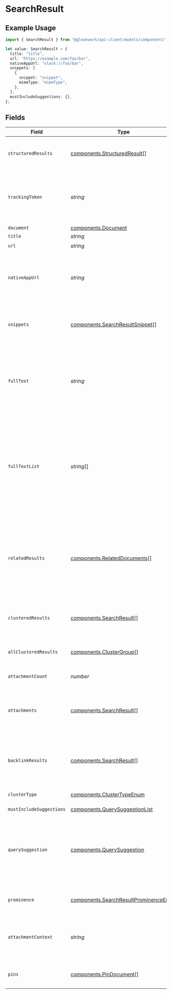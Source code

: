 # SearchResult

## Example Usage

```typescript
import { SearchResult } from "@gleanwork/api-client/models/components";

let value: SearchResult = {
  title: "title",
  url: "https://example.com/foo/bar",
  nativeAppUrl: "slack://foo/bar",
  snippets: [
    {
      snippet: "snippet",
      mimeType: "mimeType",
    },
  ],
  mustIncludeSuggestions: {},
};
```

## Fields

| Field                                                                                                                                                                                                                                         | Type                                                                                                                                                                                                                                          | Required                                                                                                                                                                                                                                      | Description                                                                                                                                                                                                                                   | Example                                                                                                                                                                                                                                       |
| --------------------------------------------------------------------------------------------------------------------------------------------------------------------------------------------------------------------------------------------- | --------------------------------------------------------------------------------------------------------------------------------------------------------------------------------------------------------------------------------------------- | --------------------------------------------------------------------------------------------------------------------------------------------------------------------------------------------------------------------------------------------- | --------------------------------------------------------------------------------------------------------------------------------------------------------------------------------------------------------------------------------------------- | --------------------------------------------------------------------------------------------------------------------------------------------------------------------------------------------------------------------------------------------- |
| `structuredResults`                                                                                                                                                                                                                           | [components.StructuredResult](../../models/components/structuredresult.md)[]                                                                                                                                                                  | :heavy_minus_sign:                                                                                                                                                                                                                            | An array of entities in the work graph retrieved via a data request.                                                                                                                                                                          |                                                                                                                                                                                                                                               |
| `trackingToken`                                                                                                                                                                                                                               | *string*                                                                                                                                                                                                                                      | :heavy_minus_sign:                                                                                                                                                                                                                            | An opaque token that represents this particular result in this particular query. To be used for /feedback reporting.                                                                                                                          |                                                                                                                                                                                                                                               |
| `document`                                                                                                                                                                                                                                    | [components.Document](../../models/components/document.md)                                                                                                                                                                                    | :heavy_minus_sign:                                                                                                                                                                                                                            | N/A                                                                                                                                                                                                                                           |                                                                                                                                                                                                                                               |
| `title`                                                                                                                                                                                                                                       | *string*                                                                                                                                                                                                                                      | :heavy_minus_sign:                                                                                                                                                                                                                            | N/A                                                                                                                                                                                                                                           |                                                                                                                                                                                                                                               |
| `url`                                                                                                                                                                                                                                         | *string*                                                                                                                                                                                                                                      | :heavy_check_mark:                                                                                                                                                                                                                            | N/A                                                                                                                                                                                                                                           |                                                                                                                                                                                                                                               |
| `nativeAppUrl`                                                                                                                                                                                                                                | *string*                                                                                                                                                                                                                                      | :heavy_minus_sign:                                                                                                                                                                                                                            | A deep link, if available, into the datasource's native application for the user's platform (e.g. slack://...).                                                                                                                               |                                                                                                                                                                                                                                               |
| `snippets`                                                                                                                                                                                                                                    | [components.SearchResultSnippet](../../models/components/searchresultsnippet.md)[]                                                                                                                                                            | :heavy_minus_sign:                                                                                                                                                                                                                            | Text content from the result document which contains search query terms, if available.                                                                                                                                                        |                                                                                                                                                                                                                                               |
| `fullText`                                                                                                                                                                                                                                    | *string*                                                                                                                                                                                                                                      | :heavy_minus_sign:                                                                                                                                                                                                                            | The full body text of the result if not already contained in the snippets. Only populated for conversation results (e.g. results from a messaging app such as Slack).                                                                         |                                                                                                                                                                                                                                               |
| `fullTextList`                                                                                                                                                                                                                                | *string*[]                                                                                                                                                                                                                                    | :heavy_minus_sign:                                                                                                                                                                                                                            | The full body text of the result if not already contained in the snippets; each item in the array represents a separate line in the original text. Only populated for conversation results (e.g. results from a messaging app such as Slack). |                                                                                                                                                                                                                                               |
| `relatedResults`                                                                                                                                                                                                                              | [components.RelatedDocuments](../../models/components/relateddocuments.md)[]                                                                                                                                                                  | :heavy_minus_sign:                                                                                                                                                                                                                            | A list of results related to this search result. Eg. for conversation results it contains individual messages from the conversation document which will be shown on SERP.                                                                     |                                                                                                                                                                                                                                               |
| `clusteredResults`                                                                                                                                                                                                                            | [components.SearchResult](../../models/components/searchresult.md)[]                                                                                                                                                                          | :heavy_minus_sign:                                                                                                                                                                                                                            | A list of results that should be displayed as associated with this result.                                                                                                                                                                    |                                                                                                                                                                                                                                               |
| `allClusteredResults`                                                                                                                                                                                                                         | [components.ClusterGroup](../../models/components/clustergroup.md)[]                                                                                                                                                                          | :heavy_minus_sign:                                                                                                                                                                                                                            | A list of results that should be displayed as associated with this result.                                                                                                                                                                    |                                                                                                                                                                                                                                               |
| `attachmentCount`                                                                                                                                                                                                                             | *number*                                                                                                                                                                                                                                      | :heavy_minus_sign:                                                                                                                                                                                                                            | The total number of attachments.                                                                                                                                                                                                              |                                                                                                                                                                                                                                               |
| `attachments`                                                                                                                                                                                                                                 | [components.SearchResult](../../models/components/searchresult.md)[]                                                                                                                                                                          | :heavy_minus_sign:                                                                                                                                                                                                                            | A (potentially partial) list of results representing documents attached to the main result document.                                                                                                                                          |                                                                                                                                                                                                                                               |
| `backlinkResults`                                                                                                                                                                                                                             | [components.SearchResult](../../models/components/searchresult.md)[]                                                                                                                                                                          | :heavy_minus_sign:                                                                                                                                                                                                                            | A list of results that should be displayed as backlinks of this result in reverse chronological order.                                                                                                                                        |                                                                                                                                                                                                                                               |
| `clusterType`                                                                                                                                                                                                                                 | [components.ClusterTypeEnum](../../models/components/clustertypeenum.md)                                                                                                                                                                      | :heavy_minus_sign:                                                                                                                                                                                                                            | The reason for inclusion of clusteredResults.                                                                                                                                                                                                 |                                                                                                                                                                                                                                               |
| `mustIncludeSuggestions`                                                                                                                                                                                                                      | [components.QuerySuggestionList](../../models/components/querysuggestionlist.md)                                                                                                                                                              | :heavy_minus_sign:                                                                                                                                                                                                                            | N/A                                                                                                                                                                                                                                           |                                                                                                                                                                                                                                               |
| `querySuggestion`                                                                                                                                                                                                                             | [components.QuerySuggestion](../../models/components/querysuggestion.md)                                                                                                                                                                      | :heavy_minus_sign:                                                                                                                                                                                                                            | N/A                                                                                                                                                                                                                                           | {<br/>"query": "app:github type:pull author:mortimer",<br/>"label": "Mortimer's PRs",<br/>"datasource": "github"<br/>}                                                                                                                        |
| `prominence`                                                                                                                                                                                                                                  | [components.SearchResultProminenceEnum](../../models/components/searchresultprominenceenum.md)                                                                                                                                                | :heavy_minus_sign:                                                                                                                                                                                                                            | The level of visual distinction that should be given to a result.<br/>                                                                                                                                                                        |                                                                                                                                                                                                                                               |
| `attachmentContext`                                                                                                                                                                                                                           | *string*                                                                                                                                                                                                                                      | :heavy_minus_sign:                                                                                                                                                                                                                            | Additional context for the relationship between the result and the document it's attached to.                                                                                                                                                 |                                                                                                                                                                                                                                               |
| `pins`                                                                                                                                                                                                                                        | [components.PinDocument](../../models/components/pindocument.md)[]                                                                                                                                                                            | :heavy_minus_sign:                                                                                                                                                                                                                            | A list of pins associated with this search result.                                                                                                                                                                                            |                                                                                                                                                                                                                                               |